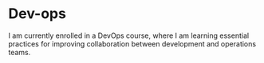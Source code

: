 # Dev-ops
I am currently enrolled in a DevOps course, where I am learning essential practices for improving collaboration between development and operations teams.
